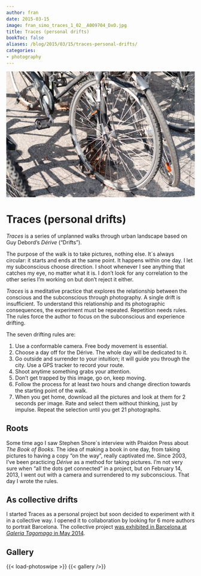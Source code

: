 ```yaml
---
author: fran
date: 2015-03-15
image: fran_simo_traces_1_02__A009704_DxO.jpg
title: Traces (personal drifts)
bookToc: false
aliases: /blog/2015/03/15/traces-personal-drifts/
categories:
- photography
---
```

![](fran_simo_traces_1_02__A009704_DxO.jpg)

# Traces (personal drifts)

_Traces_ is a series of unplanned walks through urban landscape based on Guy Debord’s _Dérive_ (“Drifts”).

The purpose of the walk is to take pictures, nothing else. It´s always circular: it starts and ends at the same point.
It happens within one day. I let my subconscious choose direction. I shoot whenever I see anything that catches my eye,
no matter what it is. I don’t look for any correlation to the other series I’m working on but don’t reject it either.

_Traces_ is a meditative practice that explores the relationship between the conscious and the subconscious through
photography. A single drift is insufficient. To understand this relationship and its photographic consequences, the
experiment must be repeated. Repetition needs rules. The rules force the author to focus on the subconscious and
experience drifting.

The seven drifting rules are:

1. Use a conformable camera. Free body movement is essential.
2. Choose a day off for the Dérive. The whole day will be dedicated to it.
3. Go outside and surrender to your intuition; it will guide you through the city. Use a GPS tracker to record your
   route.
4. Shoot anytime something grabs your attention.
5. Don’t get trapped by this image, go on, keep moving.
6. Follow the process for at least two hours and change direction towards the starting point of the walk.
7. When you get home, download all the pictures and look at them for 2 seconds per image. Rate and select them without
   thinking, just by impulse. Repeat the selection until you get 21 photographs.

## Roots

Some time ago I saw Stephen Shore´s interview with Phaidon Press about _The Book of Books_. The idea of making a book in
one day, from taking pictures to having a copy “on the way”, really captivated me. Since 2003, I’ve been practicing
_Dérive_ as a method for taking pictures. I’m not very sure when “all the dots get connected” in a project, but on
February 14, 2013, I went out with a camera and surrendered to my subconscious. That day I wrote the rules.

## As collective drifts

I started Traces as a personal project but soon decided to experiment with it in a collective way. I opened it to
collaboration by looking for 6 more authors to portrait Barcelona. The collective project [was exhibited in Barcelona at
_Galeria Tagomago_ in May 2014](http://fransimo.info/blog/2014/05/02/traces-2013-12-07-barcelona/ "Traces Tagomago").

## Gallery
{{< load-photoswipe >}}
{{< gallery />}}